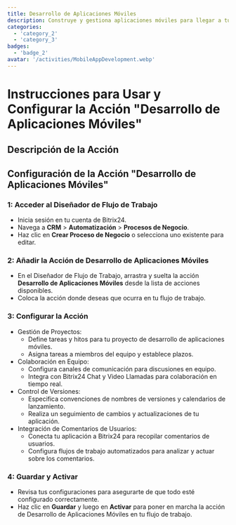 ```yaml
---
title: Desarrollo de Aplicaciones Móviles
description: Construye y gestiona aplicaciones móviles para llegar a tu audiencia.
categories: 
  - 'category_2'
  - 'category_3'
badges: 
  - 'badge_2' 
avatar: '/activities/MobileAppDevelopment.webp'
---
```

# Instrucciones para Usar y Configurar la Acción "Desarrollo de Aplicaciones Móviles"

## Descripción de la Acción

## **Configuración de la Acción "Desarrollo de Aplicaciones Móviles"**

### 1: Acceder al Diseñador de Flujo de Trabajo
- Inicia sesión en tu cuenta de Bitrix24.
- Navega a **CRM** > **Automatización** > **Procesos de Negocio**.
- Haz clic en **Crear Proceso de Negocio** o selecciona uno existente para editar.

### 2: Añadir la Acción de Desarrollo de Aplicaciones Móviles
- En el Diseñador de Flujo de Trabajo, arrastra y suelta la acción **Desarrollo de Aplicaciones Móviles** desde la lista de acciones disponibles.
- Coloca la acción donde deseas que ocurra en tu flujo de trabajo.

### 3: Configurar la Acción
- Gestión de Proyectos:
  - Define tareas y hitos para tu proyecto de desarrollo de aplicaciones móviles.
  - Asigna tareas a miembros del equipo y establece plazos.
- Colaboración en Equipo:
  - Configura canales de comunicación para discusiones en equipo.
  - Integra con Bitrix24 Chat y Video Llamadas para colaboración en tiempo real.
- Control de Versiones:
  - Especifica convenciones de nombres de versiones y calendarios de lanzamiento.
  - Realiza un seguimiento de cambios y actualizaciones de tu aplicación.
- Integración de Comentarios de Usuarios:
  - Conecta tu aplicación a Bitrix24 para recopilar comentarios de usuarios.
  - Configura flujos de trabajo automatizados para analizar y actuar sobre los comentarios.

### 4: Guardar y Activar
- Revisa tus configuraciones para asegurarte de que todo esté configurado correctamente.
- Haz clic en **Guardar** y luego en **Activar** para poner en marcha la acción de Desarrollo de Aplicaciones Móviles en tu flujo de trabajo.